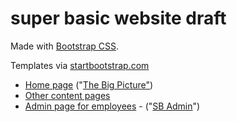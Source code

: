 # super basic website draft

Made with [Bootstrap CSS](https://getbootstrap.com).

Templates via [startbootstrap.com](https://startbootstrap.com)
- [Home page](https://jamesgwyer.github.io/osc-resources/basic-website/bootstrap/index.html) ("[The Big Picture"](https://startbootstrap.com/template/the-big-picture))
- [Other content pages](https://jamesgwyer.github.io/osc-resources/basic-website/bootstrap/content.html)
- [Admin page for employees](https://jamesgwyer.github.io/osc-resources/basic-website/bootstrap/admin/index.html) - ("[SB Admin](https://startbootstrap.com/template/sb-admin)")